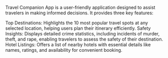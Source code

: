 Travel Companion App is a user-friendly application designed to assist travelers in making informed decisions. It provides three key features:

Top Destinations: Highlights the 10 most popular travel spots at any selected location, helping users plan their itinerary efficiently.
Safety Insights: Displays detailed crime statistics, including incidents of murder, theft, and rape, enabling travelers to assess the safety of their destination.
Hotel Listings: Offers a list of nearby hotels with essential details like names, ratings, and availability for convenient booking.
